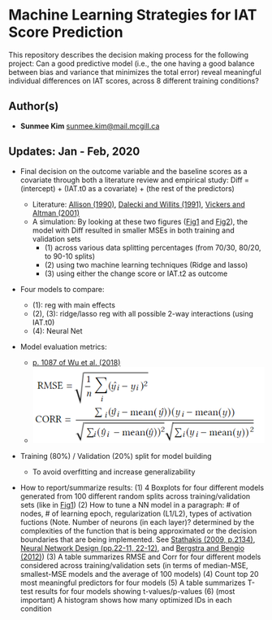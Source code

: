 Machine Learning Strategies for IAT Score Prediction
====================================================

This repository describes the decision making process for the following project:
Can a good predictive model (i.e., the one having a good balance between bias and variance that minimizes the total error) reveal meaningful individual differences on IAT scores, across 8 different training conditions?

Author(s)
-------
- **Sunmee Kim** <sunmee.kim@mail.mcgill.ca>

Updates: Jan - Feb, 2020
----------
- Final decision on the outcome variable and the baseline scores as a covariate through both a literature review and empirical study: Diff = (intercept) + (IAT.t0 as a covariate) + (the rest of the predictors)
  - Literature: [Allison (1990)](https://www.jstor.org/stable/271083?seq=1#metadata_info_tab_contents), [Dalecki and Willits (1991)](https://www.tandfonline.com/doi/abs/10.1080/02732173.1991.9981960), [Vickers and Altman (2001)](https://www.ncbi.nlm.nih.gov/pmc/articles/PMC1121605/)
  - A simulation: By looking at these two figures ([Fig1](https://github.com/QuantMM/MLforIAT/blob/master/Diff.png) and [Fig2](https://github.com/QuantMM/MLforIAT/blob/master/IATt2.png)), the model with Diff resulted in smaller MSEs in both training and validation sets
    - (1) across various data splitting percentages (from 70/30, 80/20, to 90-10 splits)
    - (2) using two machine learning techniques (Ridge and lasso)
    - (3) using either the change score or IAT.t2 as outcome
    
- Four models to compare:
  - (1): reg with main effects
  - (2), (3): ridge/lasso reg with all possible 2-way interactions (using IAT.t0)
  - (4): Neural Net

- Model evaluation metrics:
  - [p. 1087 of Wu et al. (2018)](https://dl.acm.org/doi/abs/10.1145/3209978.3210077)
  - ![RMSE and Corr](https://github.com/QuantMM/MLforIAT/blob/master/evaluation_metrics.PNG)

- Training (80%) / Validation (20%) split for model building
  - To avoid overfitting and increase generalizability

- How to report/summarize results:
  (1) 4 Boxplots for four different models generated from 100 different random splits across training/validation sets (like in [Fig1](https://github.com/QuantMM/MLforIAT/blob/master/Diff.png))
  (2) How to tune a NN model in a paragraph: # of nodes, # of learning epoch, regularization (L1/L2), types of activation fuctions
      (Note. Number of neurons (in each layer)? determined by the complexities of the function that is being approximated or the decision boundaries that are being implemented. See [Stathakis (2009, p.2134)](https://www.tandfonline.com/doi/full/10.1080/01431160802549278), [Neural Network Design (pp.22-11, 22-12)](http://hagan.okstate.edu/NNDesign.pdf), and [Bergstra and Bengio (2012)](http://www.jmlr.org/papers/volume13/bergstra12a/bergstra12a.pdf))
  (3) A table summarizes RMSE and Corr for four different models considered across training/validation sets (in terms of median-MSE, smallest-MSE models and the average of 100 models)
  (4) Count top 20 most meaningful predictors for four models
  (5) A table summarizes T-test results for four models showing t-values/p-values
  (6) (most important) A histogram shows how many optimized IDs in each condition
